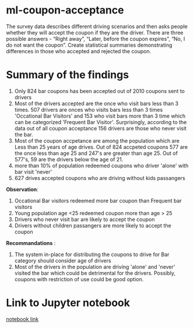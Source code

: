 # ml-coupon-acceptance
The survey data describes different driving scenarios and then asks people whether they will accept the coupon if they are the driver. There are three possible answers - “Right away”, “Later, before the coupon expires”, “No, I do not want the coupon”. Create statistical summaries demonstrating differences in those who accepted and rejected the coupon.

# Summary of the findings 
1. Only 824 bar coupons has been accepted out of 2010 coupons sent to drivers
2. Most of the drivers accepted are the once who visit bars less than 3 times. 507 drivers are onces who visits 
   bars less than 3 times 'Occational Bar Visitors' and 153 who visit bars more than 3 time which can be categorized 
   'Frequent Bar Visitor'. Surprisingly, according to the data out of all coupon acceptance 156 drivers are those who 
   never visit the bar. 
3. Most of the coupon accpetance are among the population which are Less than 25 years of age drives. Out of 824
   accpeted coupons 577 are the once less than age 25 and 247's are greater than age 25. Out of 577's, 59 are the 
   drivers below the age of 21.
4. more than 10% of population redeemed coupons who driver 'alone' with bar visit 'never'
5. 627 drives accepted coupons who are driving without kids passangers 

**Observation**:
1. Occational Bar visitors redeemed more bar coupon than Frequent bar visitors
2. Young population age <25 redeemed coupon more than age > 25
3. Drivers who never visit bar are likely to accept the coupon
4. Drivers without children passangers are more likely to accept the coupon

**Recommandations** :
1. The system in-place for distributing the coupons to drive for Bar category should consider age of drivers
2. Most of the drivers in the population are driving 'alone' and 'never' visited the bar which could be detrimental
   for the drivers. Possibly, coupons with restriction of use could be good option.

# Link to Jupyter notebook
[notebook link](https://github.com/vishalnigam/ml-coupon-acceptance/blob/main/prompt.ipynb)
